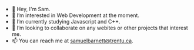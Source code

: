 - 👋 Hey, I'm Sam.
- 👀 I’m interested in Web Development at the moment.
- 🌱 I’m currently studying Javascript and C++.
- 💞️ I’m looking to collaborate on any webites or other projects that interest me.
- 📫 You can reach me at samuelbarnett@trentu.ca.

<!---
SamuelBarnett/SamuelBarnett is a ✨ special ✨ repository because its `README.md` (this file) appears on your GitHub profile.
You can click the Preview link to take a look at your changes.
--->
